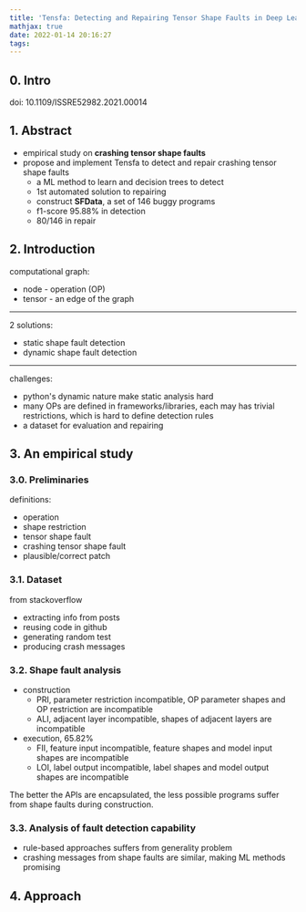 ```yaml
---
title: 'Tensfa: Detecting and Repairing Tensor Shape Faults in Deep Learning Systems'
mathjax: true
date: 2022-01-14 20:16:27
tags:
---
```


## 0. Intro

doi: 10.1109/ISSRE52982.2021.00014

<!--more-->

## 1. Abstract

- empirical study on **crashing tensor shape faults**
- propose and implement Tensfa to detect and repair crashing tensor shape faults
  - a ML method to learn and decision trees to detect
  - 1st automated solution to repairing
  - construct **SFData**, a set of 146 buggy programs
  - f1-score 95.88% in detection
  - 80/146 in repair

## 2. Introduction

computational graph:

- node - operation (OP)
- tensor - an edge of the graph

---

2 solutions:

- static shape fault detection
- dynamic shape fault detection

---

challenges:

- python's dynamic nature make static analysis hard
- many OPs are defined in frameworks/libraries, each may has trivial restrictions, which is hard to define detection rules
- a dataset for evaluation and repairing

## 3. An empirical study

### 3.0. Preliminaries

definitions:

- operation
- shape restriction
- tensor shape fault
- crashing tensor shape fault
- plausible/correct patch

### 3.1. Dataset

from stackoverflow

- extracting info from posts
- reusing code in github
- generating random test
- producing crash messages

### 3.2. Shape fault analysis

- construction
  - PRI, parameter restriction incompatible, OP parameter shapes and OP restriction are incompatible
  - ALI, adjacent layer incompatible, shapes of adjacent layers are incompatible
- execution, 65.82%
  - FII, feature input incompatible, feature shapes and model input shapes are incompatible
  - LOI, label output incompatible, label shapes and model output shapes are incompatible

The better the APIs are encapsulated, the less possible programs suffer from shape faults during construction.

### 3.3. Analysis of fault detection capability

- rule-based approaches suffers from generality problem
- crashing messages from shape faults are similar, making ML methods promising

## 4. Approach

